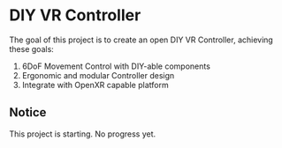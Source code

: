 # DIY VR Controller

The goal of this project is to create an open DIY VR Controller, achieving these goals:

1. 6DoF Movement Control with DIY-able components
2. Ergonomic and modular Controller design 
3. Integrate with OpenXR capable platform

## Notice

This project is starting. No progress yet.